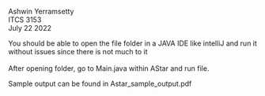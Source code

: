 Ashwin Yerramsetty<br/>
ITCS 3153<br/>
July 22 2022

You should be able to open the file folder in a JAVA IDE like intelliJ and run it without issues since there is not much to it <br/>
<br/>
After opening folder, go to Main.java within AStar and run file.

Sample output can be found in Astar_sample_output.pdf 